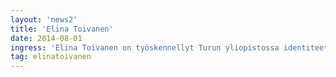 ```yaml
---
layout: 'news2'
title: 'Elina Toivanen'
date: 2014-08-01
ingress: 'Elina Toivanen on työskennellyt Turun yliopistossa identiteetin- ja pääsynhallinnan parissa vuodesta 2009 lähtien. Hän on osallistunut kahden identiteetinhallintajärjestelmän käyttöönottoon ja sukeltanut viimeksi kuluneen vuoden aikana syvälle järjestelmäkilpailutuksen ja sopimusneuvottelujen maailmaan. Tällä hetkellä hän sovittaa yhteen Scrum-tuoteomistajana ketterää projektia ja yliopiston toimintatapoja. '
tag: elinatoivanen
---
```

